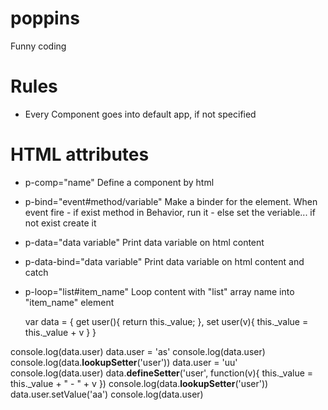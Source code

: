 # poppins
Funny coding



# Rules

 - Every Component goes into default app, if not specified

# HTML attributes

 - p-comp="name"
		Define a component by html
 - p-bind="event#method/variable"
		Make a binder for the element. When event fire
		- if exist method in Behavior, run it
		- else set the veriable... if not exist create it
 - p-data="data variable"
		Print data variable on html content
 - p-data-bind="data variable"
		Print data variable on html content and catch
 - p-loop="list#item_name"
		Loop content with "list" array name into "item_name" element

	
	
	var data = {
	get user(){
  	return this._value;
  },
  set user(v){
  	this._value = this._value + v
  }
}

console.log(data.user)
data.user = 'as'
console.log(data.user)
console.log(data.__lookupSetter__('user'))
data.user = 'uu'
console.log(data.user)
data.__defineSetter__('user', function(v){
	this._value = this._value + " - " + v
})
console.log(data.__lookupSetter__('user'))
data.user.setValue('aa')
console.log(data.user)